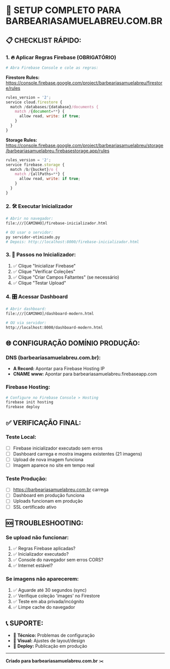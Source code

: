 # 🚀 SETUP COMPLETO PARA BARBEARIASAMUELABREU.COM.BR

## 📋 CHECKLIST RÁPIDO:

### 1. 🔥 Aplicar Regras Firebase (OBRIGATÓRIO)
```bash
# Abra Firebase Console e cole as regras:
```

**Firestore Rules:** https://console.firebase.google.com/project/barbeariasamuelabreu/firestore/rules
```javascript
rules_version = '2';
service cloud.firestore {
  match /databases/{database}/documents {
    match /{document=**} {
      allow read, write: if true;
    }
  }
}
```

**Storage Rules:** https://console.firebase.google.com/project/barbeariasamuelabreu/storage/barbeariasamuelabreu.firebasestorage.app/rules
```javascript
rules_version = '2';
service firebase.storage {
  match /b/{bucket}/o {
    match /{allPaths=**} {
      allow read, write: if true;
    }
  }
}
```

### 2. 🛠️ Executar Inicializador
```bash
# Abrir no navegador:
file:///[CAMINHO]/firebase-inicializador.html

# OU usar o servidor:
py servidor-otimizado.py
# Depois: http://localhost:8000/firebase-inicializador.html
```

### 3. 🎯 Passos no Inicializador:
1. ✅ Clique "Inicializar Firebase"
2. ✅ Clique "Verificar Coleções" 
3. ✅ Clique "Criar Campos Faltantes" (se necessário)
4. ✅ Clique "Testar Upload"

### 4. 🎛️ Acessar Dashboard
```bash
# Abrir dashboard:
file:///[CAMINHO]/dashboard-modern.html

# OU via servidor:
http://localhost:8000/dashboard-modern.html
```

## 🌐 CONFIGURAÇÃO DOMÍNIO PRODUÇÃO:

### DNS (barbeariasamuelabreu.com.br):
- **A Record:** Apontar para Firebase Hosting IP
- **CNAME www:** Apontar para barbeariasamuelabreu.firebaseapp.com

### Firebase Hosting:
```bash
# Configure no Firebase Console > Hosting
firebase init hosting
firebase deploy
```

## ✅ VERIFICAÇÃO FINAL:

### Teste Local:
- [ ] Firebase inicializador executado sem erros
- [ ] Dashboard carrega e mostra imagens existentes (21 imagens)
- [ ] Upload de nova imagem funciona
- [ ] Imagem aparece no site em tempo real

### Teste Produção:
- [ ] https://barbeariasamuelabreu.com.br carrega
- [ ] Dashboard em produção funciona
- [ ] Uploads funcionam em produção
- [ ] SSL certificado ativo

## 🆘 TROUBLESHOOTING:

### Se upload não funcionar:
1. ✅ Regras Firebase aplicadas?
2. ✅ Inicializador executado?
3. ✅ Console do navegador sem erros CORS?
4. ✅ Internet estável?

### Se imagens não aparecerem:
1. ✅ Aguarde até 30 segundos (sync)
2. ✅ Verifique coleção 'images' no Firestore
3. ✅ Teste em aba privada/incógnito
4. ✅ Limpe cache do navegador

## 📞 SUPORTE:
- 🔧 **Técnico:** Problemas de configuração
- 🎨 **Visual:** Ajustes de layout/design  
- 🚀 **Deploy:** Publicação em produção

---
**Criado para barbeariasamuelabreu.com.br** ✂️